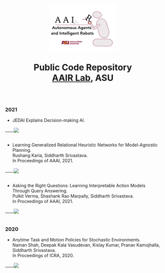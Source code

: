 <p align="center"><img align="center" height="150" src="./resources/aair_logo_shadow.png" alt="AAIR Lab logo"></p>
<h1 align="center">Public Code Repository</br>
<a href="https://aair-lab.github.io">AAIR Lab</a>, ASU </h1>

<br/>
<br/>

### 2021
* JEDAI Explains Decision-making AI.<br/>
<a href="https://github.com/AAIR-lab/AAIR-JEDAI">
  &emsp;&emsp;<img align="center" src="https://github-readme-stats.vercel.app/api/pin/?username=aair-lab&repo=AAIR-JEDAI" />
</a>
<br/>
<br/>

* Learning Generalized Relational Heuristic Networks for Model-Agnostic Planning.<br/>
Rushang Karia, Siddharth Srivastava.<br/>
In Proceedings of AAAI, 2021.<br/>
<a href="https://github.com/AAIR-lab/GHN">
  &emsp;&emsp;<img align="center" src="https://github-readme-stats.vercel.app/api/pin/?username=aair-lab&repo=GHN" />
</a>
<br/>
<br/>

* Asking the Right Questions: Learning Interpretable Action Models Through Query Answering.<br/>
Pulkit Verma, Shashank Rao Marpally, Siddharth Srivastava.<br/>
In Proceedings of AAAI, 2021.<br/>
<a href="https://github.com/AAIR-lab/AIA-AAAI21">
  &emsp;&emsp;<img align="center" src="https://github-readme-stats.vercel.app/api/pin/?username=aair-lab&repo=aia-aaai21&custom_title=P" />
  
</a>
<br/>
<br/>

### 2020

* Anytime Task and Motion Policies for Stochastic Environments.<br/>
Naman Shah, Deepak Kala Vasudevan, Kislay Kumar, Pranav Kamojhalla, Siddharth Srivastava.<br/>
In Proceedings of ICRA, 2020.<br/>
<a href="https://github.com/AAIR-lab/Stochastic-Task-and-Motion-Planning">
  &emsp;&emsp;<img align="center" src="https://github-readme-stats.vercel.app/api/pin/?username=aair-lab&repo=Stochastic-Task-and-Motion-Planning" />
</a>
<br/>
<br/>
